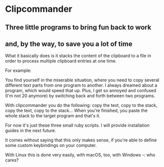 # Clipcommander
## Three little programs to bring fun back to work
## and, by the way, to save you a lot of time

What it basically does is it stacks the content of the clipboard to a file in order to process multiple clipboard
entries at one time.

For example:

You find yourself in the miserable situation, where you need to copy several different text parts from one program to another.
I always dreamed about a program, which would speed that up. Plus, I get so annoyed and confused (I'm not 20 anymore) by switching back and forth between two programs.

With clipcommander you do the following: copy the text, copy to the stack, copy the text, copy to the stack... When you're finished, you paste the whole stack to the target program and that's it.

For now it's just these three small ruby scripts. I will provide installation guides in the next future.

It comes without saying that this only makes sense, if you're able to define some custom keybindings on your computer.

With Linux this is done very easily, with macOS, too, with Windows -: who cares?
